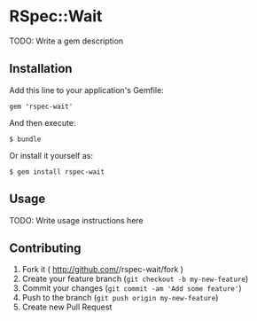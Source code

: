 # RSpec::Wait

TODO: Write a gem description

## Installation

Add this line to your application's Gemfile:

    gem 'rspec-wait'

And then execute:

    $ bundle

Or install it yourself as:

    $ gem install rspec-wait

## Usage

TODO: Write usage instructions here

## Contributing

1. Fork it ( http://github.com/<my-github-username>/rspec-wait/fork )
2. Create your feature branch (`git checkout -b my-new-feature`)
3. Commit your changes (`git commit -am 'Add some feature'`)
4. Push to the branch (`git push origin my-new-feature`)
5. Create new Pull Request
